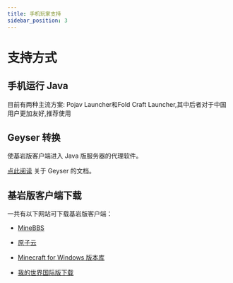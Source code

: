 ```yaml
---
title: 手机玩家支持
sidebar_position: 3
---
```


# 支持方式

## 手机运行 Java

目前有两种主流方案: Pojav Launcher和Fold Craft Launcher,其中后者对于中国用户更加友好,推荐使用

## Geyser 转换

使基岩版客户端进入 Java 版服务器的代理软件。

[点此阅读](https://nitwikit.yizhan.wiki/Java/Geyser) 关于 Geyser 的文档。

## 基岩版客户端下载

一共有以下网站可下载基岩版客户端：

- [MineBBS](https://mc.minebbs.com)

- [原子云](https://res.nullatom.com/Minecraft)

- [Minecraft for Windows 版本库](https://www.mcappx.com)

- [我的世界国际版下载](https://mcapks.com)
